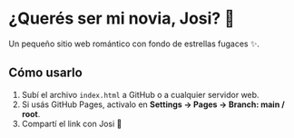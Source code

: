 # ¿Querés ser mi novia, Josi? 💫

Un pequeño sitio web romántico con fondo de estrellas fugaces ✨.

## Cómo usarlo
1. Subí el archivo `index.html` a GitHub o a cualquier servidor web.
2. Si usás GitHub Pages, activalo en **Settings → Pages → Branch: main / root**.
3. Compartí el link con Josi 💖
